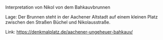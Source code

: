 Interpretation von Nikol von dem Bahkauvbrunnen

Lage: Der Brunnen steht in der Aachener Altstadt auf einem kleinen Platz zwischen den Straßen Büchel und Nikolausstraße.

Link: https://denkmalplatz.de/aachener-ungeheuer-bahkauv/
